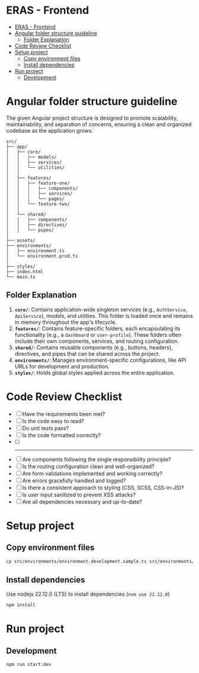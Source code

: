 # ERAS - Frontend

<!--toc:start-->

- [ERAS - Frontend](#eras-frontend)
- [Angular folder structure guideline](#angular-folder-structure-guideline)
  - [Folder Explanation](#folder-explanation)
- [Code Review Checklist](#code-review-checklist)
- [Setup project](#setup-project)
  - [Copy environment files](#copy-environment-files)
  - [Install dependencies](#install-dependencies)
- [Run project](#run-project)
  - [Development](#development)
  <!--toc:end-->

# Angular folder structure guideline

The given Angular project structure is designed to promote scalability, maintainability, and separation of concerns, ensuring a clean and organized codebase as the application grows.

```plaintext
src/
├── app/
│   ├── core/
│   │   ├── models/
│   │   ├── services/
│   │   └── utilities/
│   │
│   ├── features/
│   │   ├── feature-one/
│   │   │   ├── components/
│   │   │   ├── services/
│   │   │   └── pages/
│   │   └── feature-two/
│   │
│   └── shared/
│   │   ├── components/
│   │   ├── directives/
│   │   └── pipes/
│
├── assets/
├── environments/
│   ├── environment.ts
│   └── environment.prod.ts
│
├── styles/
├── index.html
└── main.ts
```

## Folder Explanation

1. **`core/`**: Contains application-wide singleton services (e.g., `AuthService`, `ApiService`), models, and utilities. This folder is loaded once and remains in memory throughout the app's lifecycle.
2. **`features/`**: Contains feature-specific folders, each encapsulating its functionality (e.g., a `dashboard` or `user-profile`). These folders often include their own components, services, and routing configuration.
3. **`shared/`**: Contains reusable components (e.g., buttons, headers), directives, and pipes that can be shared across the project.
4. **`environments/`**: Manages environment-specific configurations, like API URLs for development and production.
5. **`styles/`**: Holds global styles applied across the entire application.

# Code Review Checklist

- [ ] Have the requirements been met?
- [ ] Is the code easy to read?
- [ ] Do unit tests pass?
- [ ] Is the code formatted correctly?
- [ ] ***
- [ ] Are components following the single responsibility principle?
- [ ] Is the routing configuration clean and well-organized?
- [ ] Are form validations implemented and working correctly?
- [ ] Are errors gracefully handled and logged?
- [ ] Is there a consistent approach to styling (CSS, SCSS, CSS-in-JS)?
- [ ] Is user input sanitized to prevent XSS attacks?
- [ ] Are all dependencies necessary and up-to-date?

# Setup project

## Copy environment files

```bash
cp src/environments/environment.development.sample.ts src/environments/environment.development.ts
```

## Install dependencies

Use nodejs 22.12.0 (LTS) to install dependencies (`nvm use 22.12.0`)

```bash
npm install
```

# Run project

## Development

```bash
npm run start:dev
```
